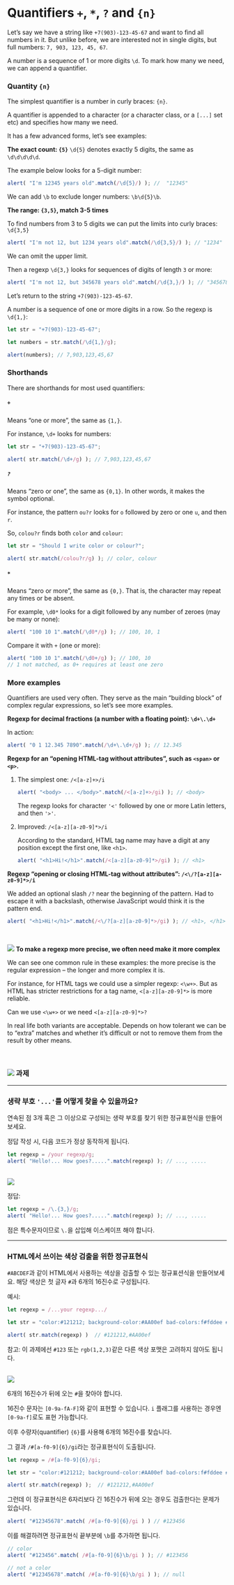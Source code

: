 Quantifiers `+`, `*`, `?` and `{n}`
===========================

Let’s say we have a string like `+7(903)-123-45-67` and want to find all numbers in it. But unlike before, we are interested not in single digits, but full numbers: `7, 903, 123, 45, 67`.

A number is a sequence of 1 or more digits `\d`. To mark how many we need, we can append a quantifier.

### Quantity `{n}`
The simplest quantifier is a number in curly braces: `{n}`.

A quantifier is appended to a character (or a character class, or a `[...]` set etc) and specifies how many we need.

It has a few advanced forms, let’s see examples:

**The exact count: `{5}`**
`\d{5}` denotes exactly 5 digits, the same as `\d\d\d\d\d`.

The example below looks for a 5-digit number:
```javascript
alert( "I'm 12345 years old".match(/\d{5}/) ); //  "12345"
```

We can add `\b` to exclude longer numbers: `\b\d{5}\b`.

**The range: `{3,5}`, match 3-5 times**

To find numbers from 3 to 5 digits we can put the limits into curly braces: `\d{3,5}`
```javascript
alert( "I'm not 12, but 1234 years old".match(/\d{3,5}/) ); // "1234"
```

We can omit the upper limit.

Then a regexp `\d{3,}` looks for sequences of digits of length `3` or more:
```javascript
alert( "I'm not 12, but 345678 years old".match(/\d{3,}/) ); // "345678"
```

Let’s return to the string `+7(903)-123-45-67`.

A number is a sequence of one or more digits in a row. So the regexp is `\d{1,}`:
```javascript
let str = "+7(903)-123-45-67";

let numbers = str.match(/\d{1,}/g);

alert(numbers); // 7,903,123,45,67
```

### Shorthands
There are shorthands for most used quantifiers:

##### `+`
Means “one or more”, the same as `{1,}`.

For instance, `\d+` looks for numbers:
```javascript
let str = "+7(903)-123-45-67";

alert( str.match(/\d+/g) ); // 7,903,123,45,67
```

##### `?`
Means “zero or one”, the same as `{0,1}`. In other words, it makes the symbol optional.

For instance, the pattern `ou?r` looks for `o` followed by zero or one `u`, and then `r`.

So, `colou?r` finds both `color` and `colour`:
```javascript
let str = "Should I write color or colour?";

alert( str.match(/colou?r/g) ); // color, colour
```

##### `*`
Means “zero or more”, the same as `{0,}`. That is, the character may repeat any times or be absent.

For example, `\d0*` looks for a digit followed by any number of zeroes (may be many or none):
```javascript
alert( "100 10 1".match(/\d0*/g) ); // 100, 10, 1
```

Compare it with `+` (one or more):
```javascript
alert( "100 10 1".match(/\d0+/g) ); // 100, 10
// 1 not matched, as 0+ requires at least one zero
```

### More examples
Quantifiers are used very often. They serve as the main “building block” of complex regular expressions, so let’s see more examples.

**Regexp for decimal fractions (a number with a floating point): `\d+\.\d+`**

In action:
```javascript
alert( "0 1 12.345 7890".match(/\d+\.\d+/g) ); // 12.345
```

**Regexp for an “opening HTML-tag without attributes”, such as `<span>` or `<p>`.**

1. The simplest one: `/<[a-z]+>/i`
    ```javascript
    alert( "<body> ... </body>".match(/<[a-z]+>/gi) ); // <body>
    ```

    The regexp looks for character `'<'` followed by one or more Latin letters, and then `'>'`.

2. Improved: `/<[a-z][a-z0-9]*>/i`

    According to the standard, HTML tag name may have a digit at any position except the first one, like `<h1>`.
    ```javascript
    alert( "<h1>Hi!</h1>".match(/<[a-z][a-z0-9]*>/gi) ); // <h1>
    ```

**Regexp “opening or closing HTML-tag without attributes”: `/<\/?[a-z][a-z0-9]*>/i`**

We added an optional slash `/?` near the beginning of the pattern. Had to escape it with a backslash, otherwise JavaScript would think it is the pattern end.
```javascript
alert( "<h1>Hi!</h1>".match(/<\/?[a-z][a-z0-9]*>/gi) ); // <h1>, </h1>
```

<br />

<img class="icon" src="../../images/commons/icons/circle-exclamation-solid.svg" /> **To make a regexp more precise, we often need make it more complex**


We can see one common rule in these examples: the more precise is the regular expression – the longer and more complex it is.

For instance, for HTML tags we could use a simpler regexp: `<\w+>`. But as HTML has stricter restrictions for a tag name, `<[a-z][a-z0-9]*>` is more reliable.

Can we use `<\w+>` or we need `<[a-z][a-z0-9]*>?`

In real life both variants are acceptable. Depends on how tolerant we can be to “extra” matches and whether it’s difficult or not to remove them from the result by other means.

<br />

### <img class="icon" src="../../images/commons/icons/circle-check-solid.svg" /> 과제

<hr />

### 생략 부호 `'...'`를 어떻게 찾을 수 있을까요?
연속된 점 3개 혹은 그 이상으로 구성되는 생략 부호를 찾기 위한 정규표현식을 만들어보세요.

정답 작성 시, 다음 코드가 정상 동작하게 됩니다.
```javascript
let regexp = /your regexp/g;
alert( "Hello!... How goes?.....".match(regexp) ); // ..., .....
```

<br />

<img class="icon" src="../../images/commons/icons/circle-answer.svg" />

정답:
```javascript
let regexp = /\.{3,}/g;
alert( "Hello!... How goes?.....".match(regexp) ); // ..., .....
```

점은 특수문자이므로 `\.`을 삽입해 이스케이프 해야 합니다.

<hr />

### HTML에서 쓰이는 색상 검출을 위한 정규표현식
`#ABCDEF`과 같이 HTML에서 사용하는 색상을 검출할 수 있는 정규표션식을 만들어보세요. 해당 색상은 첫 글자 `#`과 6개의 16진수로 구성됩니다.

예시:
```javascript
let regexp = /...your regexp.../

let str = "color:#121212; background-color:#AA00ef bad-colors:f#fddee #fd2 #12345678";

alert( str.match(regexp) )  // #121212,#AA00ef
```

참고: 이 과제에선 `#123` 또는 `rgb(1,2,3)`같은 다른 색상 포맷은 고려하지 않아도 됩니다.

<br />

<img class="icon" src="../../images/commons/icons/circle-answer.svg" />

6개의 16진수가 뒤에 오는 `#`을 찾아야 합니다.

16진수 문자는 `[0-9a-fA-F]`와 같이 표현할 수 있습니다. `i` 플래그를 사용하는 경우엔 `[0-9a-f]`로도 표현 가능합니다.

이후 수량자(quantifier) `{6}`를 사용해 6개의 16진수를 찾습니다.

그 결과 `/#[a-f0-9]{6}/gi`라는 정규표현식이 도출됩니다.
```javascript
let regexp = /#[a-f0-9]{6}/gi;

let str = "color:#121212; background-color:#AA00ef bad-colors:f#fddee #fd2"

alert( str.match(regexp) );  // #121212,#AA00ef
```

그런데 이 정규표현식은 6자리보다 긴 16진수가 뒤에 오는 경우도 검출한다는 문제가 있습니다.
```javascript
alert( "#12345678".match( /#[a-f0-9]{6}/gi ) ) // #123456
```

이를 해결하려면 정규표현식 끝부분에 `\b`를 추가하면 됩니다.
```javascript
// color
alert( "#123456".match( /#[a-f0-9]{6}\b/gi ) ); // #123456

// not a color
alert( "#12345678".match( /#[a-f0-9]{6}\b/gi ) ); // null
```
